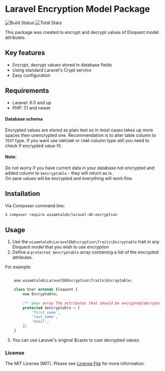 # Laravel Encryption Model Package

![Build Status](https://img.shields.io/github/issues/wiaamLB/laravel-db-encryption?style=plastic)
![Total Stars](https://img.shields.io/github/stars/wiaamLB/laravel-db-encryption?style=plastic)


This package was created to encrypt and decrypt values of Eloquent model attributes.

## Key features

* Encrypt, decrypt values stored in database fields
* Using standard Laravel's Crypt service
* Easy configuration

## Requirements

* Laravel: 6.0 and up
* PHP: 7.1 and newer

#### Database schema

Encrypted values are stored as plain text so in most cases takes up more spaces then unencrypted one.
Recommendation is to alter table column to `TEXT` type.
If you want use `VARCHAR` or `CHAR` column type still you need to check if encrypted value fit.

#### Note:
Do not worry if you have current data in your database not encrypted and added column to `$encryptable`  - they will return as is.    
On save values will be encrypted and everything will work fine.

## Installation

Via Composer command line:

```bash
$ composer require wiaamtaleb/laravel-db-encryption
```

## Usage

1. Use the `wiaamtaleb\LaravelDbEncryption\Traits\Encryptable` trait in any Eloquent model that you wish to use encryption
2. Define a `protected $encryptable` array containing a list of the encrypted attributes.

For example:

```php
    
    use wiaamtaleb\LaravelDbEncryption\Traits\Encryptable;

    class User extends Eloquent {
        use Encryptable;
       
        /** @var array The attributes that should be encrypted/decrypted */
        protected $encryptable = [
            'first_name', 
            'last_name',
            'email',
        ];
    }
```

3. You can use Laravel's original $casts to cast decrypted values

### License
The MIT License (MIT). Please see [License File](LICENSE.md) for more information.
